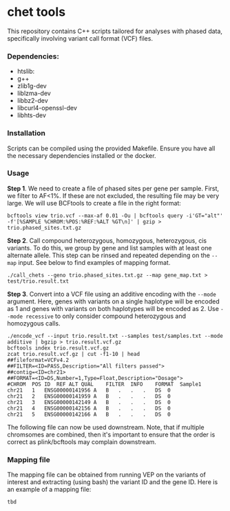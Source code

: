 # chet tools
This repository contains C++ scripts tailored for analyses with phased data, specifically involving variant call format (VCF) files.

### Dependencies:
* htslib:
* g++
* zlib1g-dev
* liblzma-dev
* libbz2-dev
* libcurl4-openssl-dev
* libhts-dev

### Installation
Scripts can be compiled using the provided Makefile. Ensure you have all the necessary dependencies installed or the docker.

### Usage

**Step 1**. We need to create a file of phased sites per gene per sample. First, we filter to AF<1%. If these are not excluded, the resulting file may be very large. We will use BCFtools to create a file in the right format:
```
bcftools view trio.vcf --max-af 0.01 -Ou | bcftools query -i'GT="alt"' -f'[%SAMPLE %CHROM:%POS:%REF:%ALT %GT\n]' | gzip > trio.phased_sites.txt.gz
```


**Step 2**. Call compound heterozygous, homozygous, heterozygous, cis variants. To do this, we group by gene and list samples with at least one alternate allele. This step can be
rinsed and repeated depending on the `--map` input. See below to find examples of mapping format.
```
./call_chets --geno trio.phased_sites.txt.gz --map gene_map.txt > test/trio.result.txt
```

**Step 3**. Convert into a VCF file using an additive encoding with the `--mode` argument. Here, genes with variants on a single haplotype will be encoded as 1 and genes with variants on both haplotypes will be encoded as 2. Use `--mode recessive` to only consider compound heterozygous and homozygous calls.
```
./encode_vcf --input trio.result.txt --samples test/samples.txt --mode additive | bgzip > trio.result.vcf.gz
bcftools index trio.result.vcf.gz
zcat trio.result.vcf.gz | cut -f1-10 | head
##fileformat=VCFv4.2
##FILTER=<ID=PASS,Description="All filters passed">
##contig=<ID=chr21>
##FORMAT=<ID=DS,Number=1,Type=Float,Description="Dosage">
#CHROM	POS	ID	REF	ALT	QUAL	FILTER	INFO	FORMAT	Sample1
chr21	1	ENSG00000141956	A	B	.	.	.	DS	0
chr21	2	ENSG00000141959	A	B	.	.	.	DS	0
chr21	3	ENSG00000142149	A	B	.	.	.	DS	0
chr21	4	ENSG00000142156	A	B	.	.	.	DS	0
chr21	5	ENSG00000142166	A	B	.	.	.	DS	0

```
The following file can now be used downstream. Note, that if multiple chromsomes are combined, then it's important to ensure that the order is correct as plink/bcftools may complain downstream.


### Mapping file
The mapping file can be obtained from running VEP on the variants of interest and extracting (using bash) the variant ID and the gene ID. Here is an example of a mapping file:
```
tbd
```





